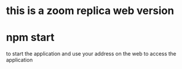 # this is a zoom replica web version 

# npm start 
to start the application and use your address on the web to access the application 
